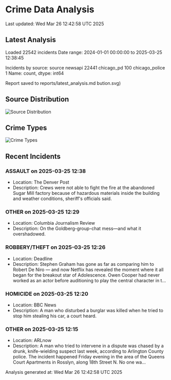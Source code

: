 # Crime Data Analysis
Last updated: Wed Mar 26 12:42:58 UTC 2025

## Latest Analysis

Loaded 22542 incidents
Date range: 2024-01-01 00:00:00 to 2025-03-25 12:38:45

Incidents by source:
source
newsapi           22441
chicago_pd          100
chicago_police        1
Name: count, dtype: int64

Report saved to reports/latest_analysis.md
bution.svg)

## Source Distribution
![Source Distribution](images/source_distribution.svg)

## Crime Types
![Crime Types](images/crime_types.svg)

## Recent Incidents

### ASSAULT on 2025-03-25 12:38
- Location: The Denver Post
- Description: Crews were not able to fight the fire at the abandoned Sugar Mill factory because of hazardous materials inside the building and weather conditions, sheriff's officials said.


### OTHER on 2025-03-25 12:29
- Location: Columbia Journalism Review
- Description: On the Goldberg-group-chat mess—and what it overshadowed.


### ROBBERY/THEFT on 2025-03-25 12:26
- Location: Deadline
- Description: Stephen Graham has gone as far as comparing him to Robert De Niro — and now Netflix has revealed the moment where it all began for the breakout star of Adolescence. Owen Cooper had never worked as an actor before auditioning to play the central character in t…


### HOMICIDE on 2025-03-25 12:20
- Location: BBC News
- Description: A man who disturbed a burglar was killed when he tried to stop him stealing his car, a court heard.


### OTHER on 2025-03-25 12:15
- Location: ARLnow
- Description: A man who tried to intervene in a dispute was chased by a drunk, knife-wielding suspect last week, according to Arlington County police. The incident happened Friday evening in the area of the Queens Court Apartments in Rosslyn, along 18th Street N. No one wa…

Analysis generated at: Wed Mar 26 12:42:58 UTC 2025
